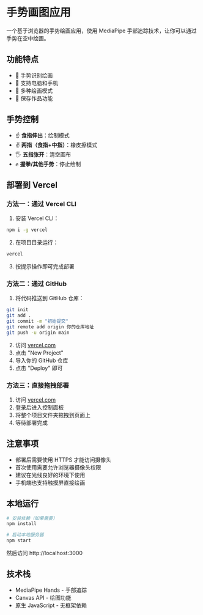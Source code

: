 # 手势画图应用

一个基于浏览器的手势绘画应用，使用 MediaPipe 手部追踪技术，让你可以通过手势在空中绘画。

## 功能特点

- 🎨 手势识别绘画
- 📱 支持电脑和手机
- 🎯 多种绘画模式
- 💾 保存作品功能

## 手势控制

- ☝️ **食指伸出**：绘制模式
- ✌️ **两指（食指+中指）**：橡皮擦模式
- 🖐️ **五指张开**：清空画布
- ✊ **握拳/其他手势**：停止绘制

## 部署到 Vercel

### 方法一：通过 Vercel CLI

1. 安装 Vercel CLI：
```bash
npm i -g vercel
```

2. 在项目目录运行：
```bash
vercel
```

3. 按提示操作即可完成部署

### 方法二：通过 GitHub

1. 将代码推送到 GitHub 仓库：
```bash
git init
git add .
git commit -m "初始提交"
git remote add origin 你的仓库地址
git push -u origin main
```

2. 访问 [vercel.com](https://vercel.com)
3. 点击 "New Project"
4. 导入你的 GitHub 仓库
5. 点击 "Deploy" 即可

### 方法三：直接拖拽部署

1. 访问 [vercel.com](https://vercel.com)
2. 登录后进入控制面板
3. 将整个项目文件夹拖拽到页面上
4. 等待部署完成

## 注意事项

- 部署后需要使用 HTTPS 才能访问摄像头
- 首次使用需要允许浏览器摄像头权限
- 建议在光线良好的环境下使用
- 手机端也支持触摸屏直接绘画

## 本地运行

```bash
# 安装依赖（如果需要）
npm install

# 启动本地服务器
npm start
```

然后访问 http://localhost:3000

## 技术栈

- MediaPipe Hands - 手部追踪
- Canvas API - 绘图功能
- 原生 JavaScript - 无框架依赖
